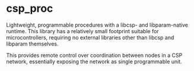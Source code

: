 # csp_proc
Lightweight, programmable procedures with a libcsp- and libparam-native runtime. This library has a relatively small footprint suitable for microcontrollers, requiring no external libraries other than libcsp and libparam themselves.

This provides remote control over coordination between nodes in a CSP network, essentially exposing the network as single programmable unit.
